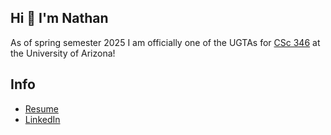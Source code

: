 ## Hi 👋 I'm Nathan 
As of spring semester 2025 I am officially one of the UGTAs for [CSc 346](https://dev.ericnewberry.com/csc346/) at the University of Arizona!

## Info
- [Resume](https://nathantebbs.github.io/resume/)
- [LinkedIn](https://www.linkedin.com/in/ntebbs/)
